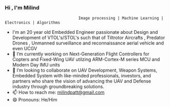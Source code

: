 ### Hi , I'm Milind 
                                    Image processing | Machine Learning | Electronics | Algorithms

- I'm an 20 year old Embedded Engineer passionate about Design and Development of VTOL's/STOL's such that of Tiltrotor Aircrafts , Predator Drones , Unmanned surveillance and reconnaissance aerial vehicle and even UCGV
- 🌱 I’m currently working on Next-Generation Flight Controllers for Copters and Fixed-Wing UAV utilzing ARM-Cortex-M series MCU and Modern Day IMU units
- 👯 I’m looking to collaborate on UAV Development, Weapon Systems, Embedded System with like-minded professionals, investors, and partners who share the vision of advancing the UAV and Defense industry through groundbreaking solutions. 
- 📫 How to reach me: milindpatt@gmail.com
- 😄 Pronouns: He/Him
